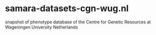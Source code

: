 # samara-datasets-cgn-wug.nl
snapshot of phenotype database of the Centre for Genetic Resources at Wageningen University Netherlands 
